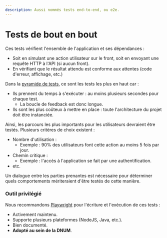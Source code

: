 ```yaml
---
description: Aussi nommés tests end-to-end, ou e2e.
---
```


# Tests de bout en bout

Ces tests vérifient l'ensemble de l'application et ses dépendances :

* Soit en simulant une action utilisateur sur le front, soit en envoyant une requête HTTP à l'API (si aucun front).
* En vérifiant que le résultat attendu est conforme aux attentes (code d'erreur, affichage, etc.)

Dans la [pyramide de tests](https://martinfowler.com/articles/practical-test-pyramid.html#TheTestPyramid), ce sont les tests les plus en haut car :

* Ils prennent du temps à s'exécuter : au moins plusieurs secondes pour chaque test.
  * La boucle de feedback est donc longue.
* Ils sont les plus coûteux à mettre en place : toute l'architecture du projet doit être instanciée.

Ainsi, les parcours les plus importants pour les utilisateurs devraient être testés. Plusieurs critères de choix existent :

* Nombre d'utilisation :
  * Exemple : 90% des utilisateurs font cette action au moins 5 fois par jour.
* Chemin critique :
  * Exemple : l'accès à l'application se fait par une authentification.
* etc.



Un dialogue entre les parties prenantes est nécessaire pour déterminer quels comportements mériteraient d'être testés de cette manière.



### Outil privilégié

Nous recommandons [Playwright](https://playwright.dev/) pour l'écriture et l'exécution de ces tests :&#x20;

* Activement maintenu.
* Supporte plusieurs plateformes (NodeJS, Java, etc.).
* Bien documenté.
* **Adopté au sein de la DNUM**.
